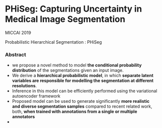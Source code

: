 # PHiSeg: Capturing Uncertainty in Medical Image Segmentation

MICCAI 2019

Probabilistic Hierarchical Segmentation : PHiSeg

### Abstract

- we propose a novel method to model **the conditional probability distribution** of the segmentations given an input image.
- We derive a **hierarchical probabilistic model**, in which **separate latent variables are responsible for modelling the segmentation at different resolutions**.
-  Inference in this model can be efficiently performed using the variational autoencoder framework
- Proposed model can be used to generate significantly **more realistic and diverse segmentation samples** compared to recent related work, both, **when trained with annotations from a single or multiple annotators**
- 